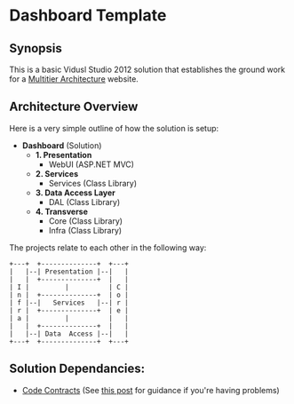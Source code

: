 Dashboard Template
==================

Synopsis
--------

This is a basic Vidusl Studio 2012 solution that establishes the ground work for
a [Multitier Architecture][] website.

Architecture Overview
---------------------

Here is a very simple outline of how the solution is setup:

* **Dashboard** (Solution)
    * **1. Presentation**
        * WebUI (ASP.NET MVC)
    * **2. Services**
        * Services (Class Library)
    * **3. Data Access Layer**
        * DAL (Class Library)
    * **4. Transverse**
        * Core (Class Library)
        * Infra (Class Library)

The projects relate to each other in the following way:

    +---+  +--------------+  +---+
    |   |--| Presentation |--|   |
    |   |  +--------------+  |   |
    | I |         |          | C |
    | n |  +--------------+  | o |
    | f |--|   Services   |--| r |
    | r |  +--------------+  | e |
    | a |         |          |   |
    |   |  +--------------+  |   |
    |   |--| Data  Access |--|   |
    +---+  +--------------+  +---+

Solution Dependancies:
----------------------

* [Code Contracts][] (See [this post][Code Contracts Help] for guidance if you're having problems)

  [Code Contracts]: http://msdn.microsoft.com/en-us/devlabs/dd491992.aspx "Code Contracts for .NET"
  [Code Contracts Help]: http://blogs.msdn.com/b/bclteam/archive/2010/01/26/i-just-installed-visual-studio-2010-now-how-do-i-get-code-contracts-melitta-andersen.aspx
  [Multitier Architecture]: http://en.wikipedia.org/wiki/Multitier_architecture "Multitier Architecture"